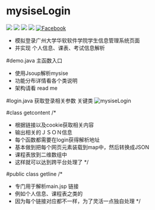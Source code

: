 # mysiseLogin
[![](https://img.shields.io/badge/license-MIT-blue.svg)](https://github.com/cncoder/mysiseLogin/master/LICENSE.txt) 
[![](https://img.shields.io/github/release/coderyi/mysiseLogin.svg)](https://github.com/cncoder/mysiseLogin/releases)
[![](https://img.shields.io/github/stars/coderyi/mysiseLogin.svg)](https://github.com/cncoder/mysiseLogin/stargazers) 
[![](https://img.shields.io/github/forks/coderyi/mysiseLogin.svg)](https://github.com/cncoder/mysiseLogin/network) 
[![Facebook](https://img.shields.io/badge/facebook-@romennt-green.svg?style=flat)](https://www.facebook.com/romennt)


 * 模拟登录广州大学华软软件学院学生信息管理系统页面
 * 并实现 个人信息、课表、考试信息解析

 
#demo.java
  主函数入口
 * 使用Jsoup解析mysise
 * 功能分布详情看各个类说明
 * 架构请看 read me

 #login.java
 获取登录相关参数
 关键类
 ![mysiseLogin](http://www.yicodes.com/wp-content/uploads/2016/05/simple.png) 
 
 #class getcontent
 /*
 * 根据链接以及cookie获取相关内容
 * 输出相关的ＪＳＯＮ信息
 * 每个函数都需要在login获得解析地址
 * 基本做到把每个网页元素装载到map中，然后转换成JSON
 * 课程表放到二维数组中
 * 这样就可以达到跨平台处理了
 */
 
 #public class getline
 /*
 * 专门用于解析main.jsp 链接
 * 例如个人信息、课程表之类的
 * 因为每个链接对应都不一样，为了灵活一点独自处理
 */

